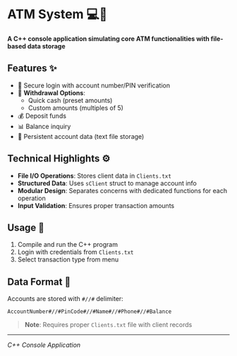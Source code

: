 
# ATM System 💻🏦  

**A C++ console application simulating core ATM functionalities with file-based data storage**  

## Features ✨  
- 🔐 Secure login with account number/PIN verification  
- 💸 **Withdrawal Options**:  
  - Quick cash (preset amounts)  
  - Custom amounts (multiples of 5)  
- 💰 Deposit funds  
- 📊 Balance inquiry  
- 🏦 Persistent account data (text file storage)  

## Technical Highlights ⚙️  
- **File I/O Operations**: Stores client data in `Clients.txt`  
- **Structured Data**: Uses `sClient` struct to manage account info  
- **Modular Design**: Separates concerns with dedicated functions for each operation  
- **Input Validation**: Ensures proper transaction amounts  

## Usage 🚀  
1. Compile and run the C++ program  
2. Login with credentials from `Clients.txt`  
3. Select transaction type from menu  

## Data Format 📝  
Accounts are stored with `#//#` delimiter:  
```
AccountNumber#//#PinCode#//#Name#//#Phone#//#Balance
```  

> **Note**: Requires proper `Clients.txt` file with client records  

---  
*C++ Console Application*
